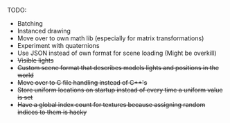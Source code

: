 TODO:
* Batching
* Instanced drawing
* Move over to own math lib (especially for matrix transformations)
* Experiment with quaternions
* Use JSON instead of own format for scene loading (Might be overkill)
* ~~Visible lights~~
* ~~Custom scene format that describes models lights and positions in the world~~
* ~~Move over to C file handling instead of C++'s <fstream>~~
* ~~Store uniform locations on startup instead of every time a uniform value is set~~
* ~~Have a global index count for textures because assigning random indices to them is hacky~~